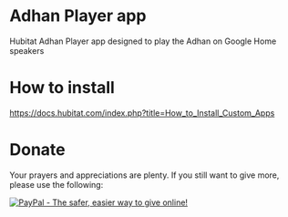 # Adhan Player app

Hubitat Adhan Player app designed to play the Adhan on Google Home speakers

# How to install

https://docs.hubitat.com/index.php?title=How_to_Install_Custom_Apps

# Donate

Your prayers and appreciations are plenty. If you still want to give more, please use the following:

[![PayPal - The safer, easier way to give online!](https://www.paypalobjects.com/en_US/i/btn/btn_donateCC_LG.gif)](https://www.paypal.com/cgi-bin/webscr?cmd=_donations&business=WK973S7JXQ2WN&currency_code=USD&source=url)

